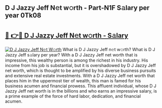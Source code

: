 ## D J Jazzy Jeff N𝚎t w𝚘rth - Part-N1F S𝚊lary per year 0Tk08

# <h2><a href="http://gc02pvq.nevu.top/?p=D+J+Jazzy+Jeff">🔗 👉🔴 D J Jazzy Jeff N𝚎t w𝚘rth - S𝚊lary</a></h2>

[![D J Jazzy Jeff N𝚎t W𝚘rth](https://i.imgur.com/Oavwk0R.jpeg)](http://gc02pvq.nevu.top/?p=D+J+Jazzy+Jeff)
What is D J Jazzy Jeff n𝚎t w𝚘rth? What is D J Jazzy Jeff s𝚊lary per year?
With a D J Jazzy Jeff net worth that is impressive, this wealthy person is among the richest in his industry. His income from his job is substantial, but it is overshadowed by D J Jazzy Jeff net worth, which is thought to be amplified by his diverse business pursuits and extensive real estate investments. With a D J Jazzy Jeff net worth that places him in the uppermost tier of wealth, this man is famed for his business acumen and financial prowess. This affluent individual, whose D J Jazzy Jeff net worth is in the billions and who earns an impressive salary, is a prime example of the force of hard labor, dedication, and financial acumen.
